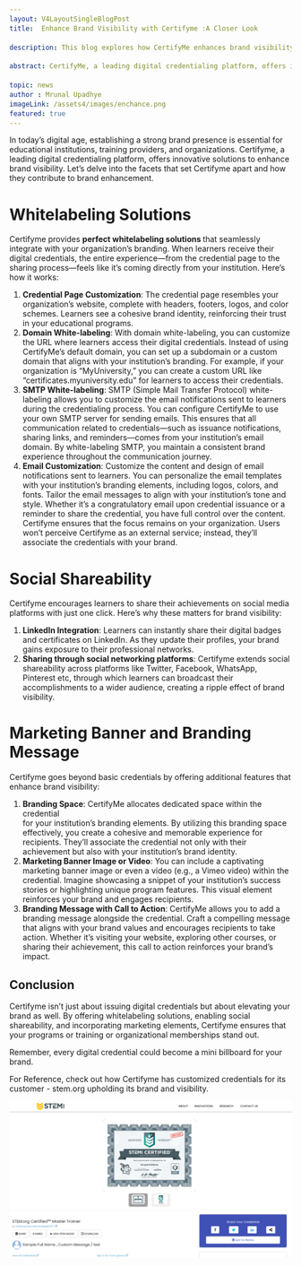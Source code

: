 ```yaml
---
layout: V4LayoutSingleBlogPost
title:  Enhance Brand Visibility with Certifyme :A Closer Look

description: This blog explores how CertifyMe enhances brand visibility for educational institutions, training providers, and organizations. It highlights CertifyMe's whitelabeling solutions, social shareability features, and marketing tools, all designed to integrate seamlessly with your brand and elevate its presence. Discover how CertifyMe can transform digital credentials into powerful branding tools.

abstract: CertifyMe, a leading digital credentialing platform, offers innovative solutions to enhance brand visibility. This document delves into CertifyMe's whitelabeling capabilities, social shareability features, and integrated marketing elements. By customizing credential pages, email notifications, and URLs, CertifyMe ensures a cohesive brand experience. Additionally, social media integration and marketing banners within credentials amplify brand exposure. CertifyMe transforms digital credentials into effective branding tools, making them a powerful asset for organizations.

topic: news
author : Mrunal Upadhye
imageLink: /assets4/images/enchance.png
featured: true
---
```


In today’s digital age, establishing a strong brand presence is essential for 
educational institutions, training providers, and organizations. Certifyme, a 
leading digital credentialing platform, offers innovative solutions to enhance 
brand visibility. Let’s delve into the facets that set Certifyme apart and how they 
contribute to brand enhancement.

# Whitelabeling Solutions

Certifyme provides <b> perfect whitelabeling solutions </b> that seamlessly integrate 
with your organization’s branding. When learners receive their digital 
credentials, the entire experience—from the credential page to the sharing 
process—feels like it’s coming directly from your institution. Here’s how it 
works:

1. **Credential Page Customization**: The credential page resembles your          
organization’s website, complete with headers, footers, logos, and color schemes. 
Learners see a cohesive brand identity, reinforcing their trust in your educational 
programs.
1. **Domain White-labeling**: With domain white-labeling, you can customize the 
URL where learners access their digital credentials. Instead of using CertifyMe’s 
default domain, you can set up a subdomain or a custom domain that aligns with your 
institution’s branding.
For example, if your organization is “MyUniversity,” you can create a custom 
URL like “certificates.myuniversity.edu” for learners to access their credentials.
1. **SMTP White-labeling**: SMTP (Simple Mail Transfer Protocol) white- 
labeling allows you to customize the email notifications sent to learners during the 
credentialing process.
You can configure CertifyMe to use your own SMTP server for sending emails. 
This ensures that all communication related to credentials—such as issuance 
notifications, sharing links, and reminders—comes from your institution’s email 
domain. By white-labeling SMTP, you maintain a consistent brand experience 
throughout the communication journey.
1. **Email Customization**: Customize the content and design of email 
notifications sent to learners. You can personalize the email templates with your 
institution’s branding elements, including logos, colors, and fonts.
Tailor the email messages to align with your institution’s tone and style. Whether
it’s a congratulatory email upon credential issuance or a reminder to share the 
credential, you have full control over the content.
Certifyme ensures that the focus remains on your organization. Users won’t 
perceive Certifyme as an external service; instead, they’ll associate the 
credentials with your brand.

# Social Shareability

Certifyme encourages learners to share their achievements on social media 
platforms with just one click. Here’s why these matters for brand visibility:

1. **LinkedIn Integration**: Learners can instantly share their digital badges and 
certificates on LinkedIn. As they update their profiles, your brand gains exposure to 
their professional networks.
1. **Sharing through social networking platforms**: Certifyme extends social 
shareability across platforms like Twitter, Facebook, WhatsApp, Pinterest etc, 
through which learners can broadcast their accomplishments to a wider audience, 
creating a ripple effect of brand visibility.

# Marketing Banner and Branding Message

Certifyme goes beyond basic credentials by offering additional features that 
enhance brand visibility:

1. **Branding Space**: CertifyMe allocates dedicated space within the credential  
for your institution’s branding elements. By utilizing this branding space effectively, 
you create a cohesive and memorable experience for recipients. They’ll associate the 
credential not only with their achievement but also with your institution’s brand 
identity.
1. **Marketing Banner Image or Video**: You can include a captivating marketing
banner image or even a video (e.g., a Vimeo video) within the credential. Imagine 
showcasing a snippet of your institution’s success stories or highlighting unique 
program features. This visual element reinforces your brand and engages recipients.
1. **Branding Message with Call to Action**: CertifyMe allows you to add a 
branding message alongside the credential. Craft a compelling message that aligns 
with your brand values and encourages recipients to take action. Whether it’s visiting 
your website, exploring other courses, or sharing their achievement, this call to action 
reinforces your brand’s impact.

## Conclusion

Certifyme isn’t just about issuing digital credentials but about elevating your 
brand as well. By offering whitelabeling solutions, enabling social shareability, 
and incorporating marketing elements, Certifyme ensures that your programs or 
training or organizational memberships stand out.

Remember, every digital credential could become a mini billboard for your 
brand.

For Reference, check out how Certifyme has customized credentials for its 
customer - stem.org upholding its brand and visibility.

<img class="img-fluid r-16" src="/assets4/images/stem_cert.png" alt="certificate">
